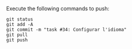 Execute the following commands to push:

```
git status
git add -A
git commit -m "task #34: Configurar l'idioma"
git pull
git push
```

